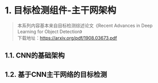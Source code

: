 # 1. 目标检测组件-主干网架构
> 本系列内容基本来自目标检测综述论文《Recent Advances in Deep Learning for Object Detection》\
> 下载地址：https://arxiv.org/pdf/1908.03673.pdf

## 1.1. CNN的基础架构

## 1.2. 基于CNN主干网络的目标检测
